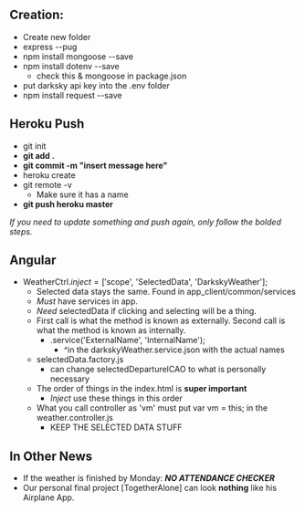 ## Creation:
* Create new folder
* express --pug
* npm install mongoose --save
* npm install dotenv --save 
  * check this & mongoose in package.json
* put darksky api key into the .env folder
* npm install request --save

## Heroku Push
* git init
* **git add .**
* **git commit -m "insert message here"**
* heroku create
* git remote -v 
  * Make sure it has a name
* **git push heroku master**
 
*If you need to update something and push again, only follow the bolded steps.*


## Angular
* WeatherCtrl.$inject = ['$scope', 'SelectedData', 'DarkskyWeather'];
  * Selected data stays the same.  Found in app_client/common/services
  * *Must* have services in app.
  * *Need* selectedData if clicking and selecting will be a thing.
  * First call is what the method is known as externally.  Second call is what the method is known as internally.
    * .service('ExternalName', 'InternalName');
      * ^in the darkskyWeather.service.json with the actual names
  * selectedData.factory.js
    * can change selectedDepartureICAO to what is personally necessary
  * The order of things in the index.html is **super important** 
    * *Inject* use these things in this order
  * What you call controller as 'vm' must put var vm = this; in the weather.controller.js
    * KEEP THE SELECTED DATA STUFF
            
## In Other News
* If the weather is finished by Monday: **_NO ATTENDANCE CHECKER_**
* Our personal final project [TogetherAlone] can look **nothing** like his Airplane App.